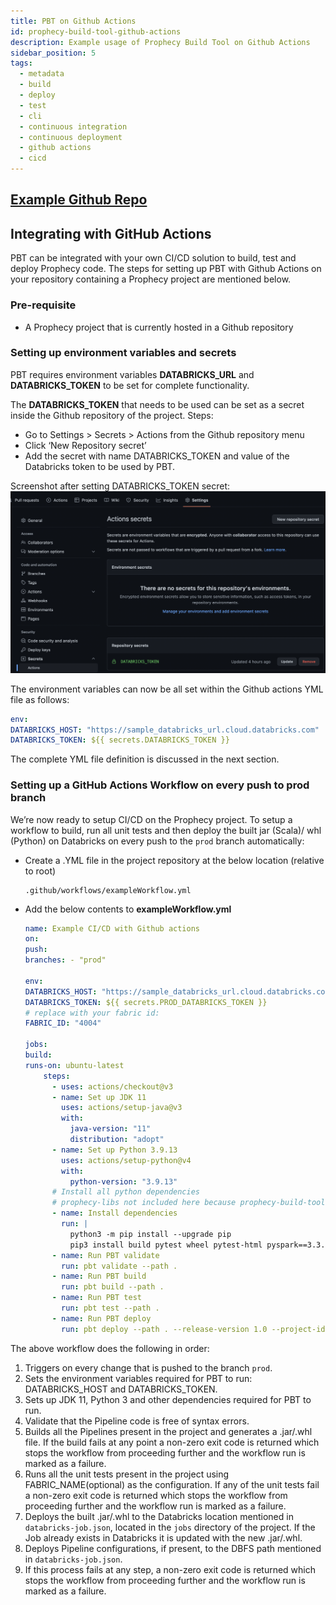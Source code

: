 ```yaml
---
title: PBT on Github Actions
id: prophecy-build-tool-github-actions
description: Example usage of Prophecy Build Tool on Github Actions
sidebar_position: 5
tags:
  - metadata
  - build
  - deploy
  - test
  - cli
  - continuous integration
  - continuous deployment
  - github actions
  - cicd
---
```


## [Example Github Repo](https://github.com/prophecy-samples/external-cicd-template)

## Integrating with GitHub Actions

PBT can be integrated with your own CI/CD solution to build, test and deploy Prophecy code. The steps for setting up PBT with Github Actions on your repository containing a Prophecy project are mentioned below.

### Pre-requisite

- A Prophecy project that is currently hosted in a Github repository

### Setting up environment variables and secrets

PBT requires environment variables **DATABRICKS_URL** and **DATABRICKS_TOKEN** to be set for complete functionality.

The **DATABRICKS_TOKEN** that needs to be used can be set as a secret inside the Github repository of the project.
Steps:

- Go to Settings > Secrets > Actions from the Github repository menu
- Click ‘New Repository secret’
- Add the secret with name DATABRICKS_TOKEN and value of the Databricks token to be used by PBT.

Screenshot after setting DATABRICKS_TOKEN secret:
![Github Actions Secret addition](img/pbt-github-secret.png)

The environment variables can now be all set within the Github actions YML file as follows:

```yaml
env:
DATABRICKS_HOST: "https://sample_databricks_url.cloud.databricks.com"
DATABRICKS_TOKEN: ${{ secrets.DATABRICKS_TOKEN }}
```

The complete YML file definition is discussed in the next section.

### Setting up a GitHub Actions Workflow on every push to prod branch

We’re now ready to setup CI/CD on the Prophecy project.
To setup a workflow to build, run all unit tests and then deploy the built jar (Scala)/ whl (Python) on Databricks on every push to the `prod` branch automatically:

- Create a .YML file in the project repository at the below location (relative to root)

  ```
  .github/workflows/exampleWorkflow.yml
  ```

- Add the below contents to **exampleWorkflow.yml**

  ```yaml
  name: Example CI/CD with Github actions
  on:
  push:
  branches: - "prod"

  env:
  DATABRICKS_HOST: "https://sample_databricks_url.cloud.databricks.com"
  DATABRICKS_TOKEN: ${{ secrets.PROD_DATABRICKS_TOKEN }}
  # replace with your fabric id:
  FABRIC_ID: "4004"

  jobs:
  build:
  runs-on: ubuntu-latest
      steps:
        - uses: actions/checkout@v3
        - name: Set up JDK 11
          uses: actions/setup-java@v3
          with:
            java-version: "11"
            distribution: "adopt"
        - name: Set up Python 3.9.13
          uses: actions/setup-python@v4
          with:
            python-version: "3.9.13"
        # Install all python dependencies
        # prophecy-libs not included here because prophecy-build-tool takes care of it by reading each pipeline's setup.py
        - name: Install dependencies
          run: |
            python3 -m pip install --upgrade pip
            pip3 install build pytest wheel pytest-html pyspark==3.3.0  prophecy-build-tool
        - name: Run PBT validate
          run: pbt validate --path .
        - name: Run PBT build
          run: pbt build --path .
        - name: Run PBT test
          run: pbt test --path .
        - name: Run PBT deploy
          run: pbt deploy --path . --release-version 1.0 --project-id example_project_id
  ```

The above workflow does the following in order:

1. Triggers on every change that is pushed to the branch `prod`.
2. Sets the environment variables required for PBT to run: DATABRICKS_HOST and DATABRICKS_TOKEN.
3. Sets up JDK 11, Python 3 and other dependencies required for PBT to run.
4. Validate that the Pipeline code is free of syntax errors.
5. Builds all the Pipelines present in the project and generates a .jar/.whl file. If the build fails at any point a non-zero exit code is returned which stops the workflow from proceeding further and the workflow run is marked as a failure.
6. Runs all the unit tests present in the project using FABRIC_NAME(optional) as the configuration. If any of the unit tests fail a non-zero exit code is returned which stops the workflow from proceeding further and the workflow run is marked as a failure.
7. Deploys the built .jar/.whl to the Databricks location mentioned in `databricks-job.json`, located in the `jobs` directory of the project. If the Job already exists in Databricks it is updated with the new .jar/.whl.
8. Deploys Pipeline configurations, if present, to the DBFS path mentioned in `databricks-job.json`.
9. If this process fails at any step, a non-zero exit code is returned which stops the workflow from proceeding further and the workflow run is marked as a failure.
